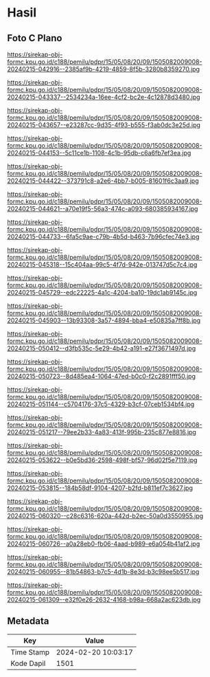 # Hasil

## Foto C Plano

https://sirekap-obj-formc.kpu.go.id/c188/pemilu/pdpr/15/05/08/20/09/1505082009008-20240215-042916--2385af9b-4219-4859-8f5b-3280b8359270.jpg

https://sirekap-obj-formc.kpu.go.id/c188/pemilu/pdpr/15/05/08/20/09/1505082009008-20240215-043337--2534234a-16ee-4cf2-bc2e-4c12878d3480.jpg

https://sirekap-obj-formc.kpu.go.id/c188/pemilu/pdpr/15/05/08/20/09/1505082009008-20240215-043657--e23287cc-9d35-4f93-b555-f3ab0dc3e25d.jpg

https://sirekap-obj-formc.kpu.go.id/c188/pemilu/pdpr/15/05/08/20/09/1505082009008-20240215-044153--5c11ce1b-1108-4c1b-95db-c6a6fb7ef3ea.jpg

https://sirekap-obj-formc.kpu.go.id/c188/pemilu/pdpr/15/05/08/20/09/1505082009008-20240215-044422--373791c8-a2e6-4bb7-b005-81601f6c3aa9.jpg

https://sirekap-obj-formc.kpu.go.id/c188/pemilu/pdpr/15/05/08/20/09/1505082009008-20240215-044621--a70e19f5-56a3-474c-a093-680385934167.jpg

https://sirekap-obj-formc.kpu.go.id/c188/pemilu/pdpr/15/05/08/20/09/1505082009008-20240215-044733--6fa5c9ae-c79b-4b5d-b463-7b96cfec74e3.jpg

https://sirekap-obj-formc.kpu.go.id/c188/pemilu/pdpr/15/05/08/20/09/1505082009008-20240215-045318--15c404aa-99c5-4f7d-942e-013747d5c7c4.jpg

https://sirekap-obj-formc.kpu.go.id/c188/pemilu/pdpr/15/05/08/20/09/1505082009008-20240215-045729--edc22225-4a1c-4204-ba10-19dc1ab9145c.jpg

https://sirekap-obj-formc.kpu.go.id/c188/pemilu/pdpr/15/05/08/20/09/1505082009008-20240215-045903--13b93308-3a57-4894-bba4-e50835a7ff8b.jpg

https://sirekap-obj-formc.kpu.go.id/c188/pemilu/pdpr/15/05/08/20/09/1505082009008-20240215-050412--d3fb535c-5e29-4b42-a191-e27f3671497d.jpg

https://sirekap-obj-formc.kpu.go.id/c188/pemilu/pdpr/15/05/08/20/09/1505082009008-20240215-050723--8d485ea4-1064-47ed-b0c0-f2c2891fff50.jpg

https://sirekap-obj-formc.kpu.go.id/c188/pemilu/pdpr/15/05/08/20/09/1505082009008-20240215-051144--c5704176-37c5-4329-b3cf-07ceb1534bf4.jpg

https://sirekap-obj-formc.kpu.go.id/c188/pemilu/pdpr/15/05/08/20/09/1505082009008-20240215-051217--79ee2b33-4a83-413f-995b-235c877e8816.jpg

https://sirekap-obj-formc.kpu.go.id/c188/pemilu/pdpr/15/05/08/20/09/1505082009008-20240215-053622--b0e5bd36-2598-498f-bf57-96d02f5e7119.jpg

https://sirekap-obj-formc.kpu.go.id/c188/pemilu/pdpr/15/05/08/20/09/1505082009008-20240215-053815--184b58df-9104-4207-b2fd-b811ef7c3627.jpg

https://sirekap-obj-formc.kpu.go.id/c188/pemilu/pdpr/15/05/08/20/09/1505082009008-20240215-060320--c28c6316-620a-442d-b2ec-50a0d3550955.jpg

https://sirekap-obj-formc.kpu.go.id/c188/pemilu/pdpr/15/05/08/20/09/1505082009008-20240215-060726--a0a28eb0-fb06-4aad-b989-e6a054b41af2.jpg

https://sirekap-obj-formc.kpu.go.id/c188/pemilu/pdpr/15/05/08/20/09/1505082009008-20240215-060955--81b54863-b7c5-4d1b-8e3d-b3c98ee5b517.jpg

https://sirekap-obj-formc.kpu.go.id/c188/pemilu/pdpr/15/05/08/20/09/1505082009008-20240215-061309--e32f0e26-2632-4168-b98a-668a2ac623db.jpg


## Metadata

| Key        | Value               |
| ---------- | ------------------- |
| Time Stamp | 2024-02-20 10:03:17 |
| Kode Dapil | 1501                |



